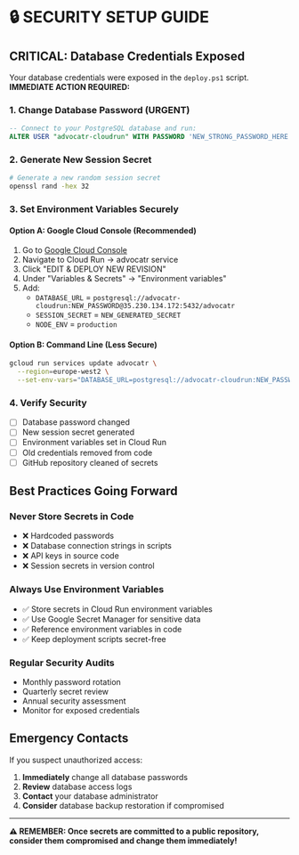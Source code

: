 # 🔒 SECURITY SETUP GUIDE

## **CRITICAL: Database Credentials Exposed**

Your database credentials were exposed in the `deploy.ps1` script. **IMMEDIATE ACTION REQUIRED:**

### **1. Change Database Password (URGENT)**
```sql
-- Connect to your PostgreSQL database and run:
ALTER USER "advocatr-cloudrun" WITH PASSWORD 'NEW_STRONG_PASSWORD_HERE';
```

### **2. Generate New Session Secret**
```bash
# Generate a new random session secret
openssl rand -hex 32
```

### **3. Set Environment Variables Securely**

#### **Option A: Google Cloud Console (Recommended)**
1. Go to [Google Cloud Console](https://console.cloud.google.com)
2. Navigate to Cloud Run → advocatr service
3. Click "EDIT & DEPLOY NEW REVISION"
4. Under "Variables & Secrets" → "Environment variables"
5. Add:
   - `DATABASE_URL` = `postgresql://advocatr-cloudrun:NEW_PASSWORD@35.230.134.172:5432/advocatr`
   - `SESSION_SECRET` = `NEW_GENERATED_SECRET`
   - `NODE_ENV` = `production`

#### **Option B: Command Line (Less Secure)**
```bash
gcloud run services update advocatr \
  --region=europe-west2 \
  --set-env-vars="DATABASE_URL=postgresql://advocatr-cloudrun:NEW_PASSWORD@35.230.134.172:5432/advocatr,SESSION_SECRET=NEW_GENERATED_SECRET,NODE_ENV=production"
```

### **4. Verify Security**
- [ ] Database password changed
- [ ] New session secret generated
- [ ] Environment variables set in Cloud Run
- [ ] Old credentials removed from code
- [ ] GitHub repository cleaned of secrets

## **Best Practices Going Forward**

### **Never Store Secrets in Code**
- ❌ Hardcoded passwords
- ❌ Database connection strings in scripts
- ❌ API keys in source code
- ❌ Session secrets in version control

### **Always Use Environment Variables**
- ✅ Store secrets in Cloud Run environment variables
- ✅ Use Google Secret Manager for sensitive data
- ✅ Reference environment variables in code
- ✅ Keep deployment scripts secret-free

### **Regular Security Audits**
- Monthly password rotation
- Quarterly secret review
- Annual security assessment
- Monitor for exposed credentials

## **Emergency Contacts**
If you suspect unauthorized access:
1. **Immediately** change all database passwords
2. **Review** database access logs
3. **Contact** your database administrator
4. **Consider** database backup restoration if compromised

---

**⚠️ REMEMBER: Once secrets are committed to a public repository, consider them compromised and change them immediately!**
